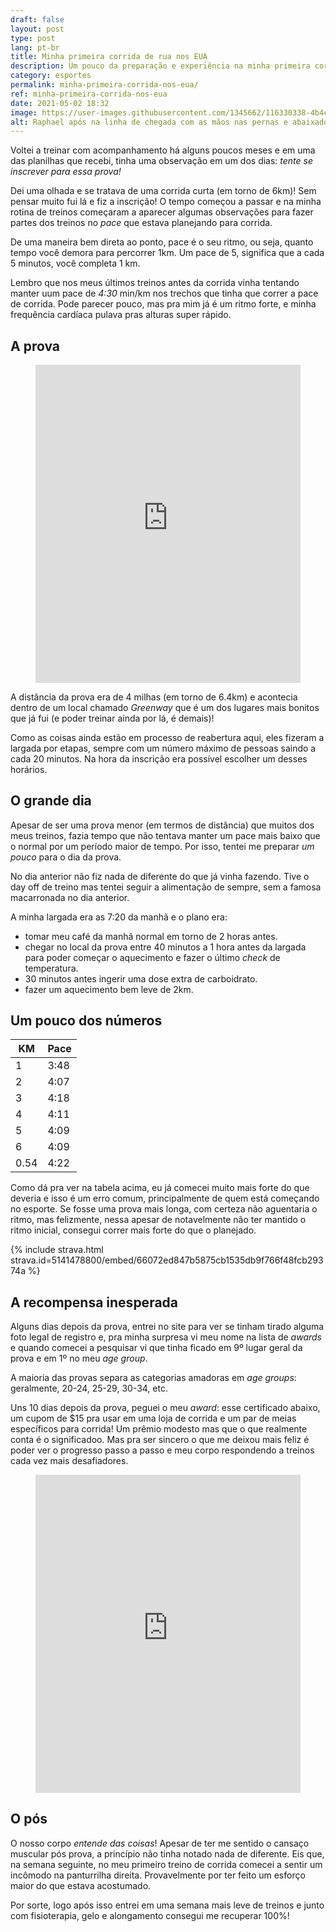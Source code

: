 ```yaml
---
draft: false
layout: post
type: post
lang: pt-br
title: Minha primeira corrida de rua nos EUA
description: Um pouco da preparação e experiência na minha primeira corrida de rua nos EUA!
category: esportes
permalink: minha-primeira-corrida-nos-eua/
ref: minha-primeira-corrida-nos-eua
date: 2021-05-02 18:32
image: https://user-images.githubusercontent.com/1345662/116330338-4b4c6780-a79b-11eb-85b9-665c36a03bf3.jpg
alt: Raphael após na linha de chegada com as mãos nas pernas e abaixado descansando.
---
```

Voltei a treinar com acompanhamento há alguns poucos meses e em uma das planilhas que recebi, tinha uma observação em um dos dias: *tente se inscrever para essa prova!*

Dei uma olhada e se tratava de uma corrida curta (em torno de 6km)! Sem pensar muito fui lá e fiz a inscrição! O tempo começou a passar e na minha rotina de treinos começaram a aparecer algumas observações para fazer partes dos treinos no *pace* que estava planejando para corrida.

<div class="post-detail">De uma maneira bem direta ao ponto, pace é o seu ritmo, ou seja, quanto tempo você demora para percorrer 1km. Um pace de 5, significa que a cada 5 minutos, você completa 1  km.</div>

Lembro que nos meus últimos treinos antes da corrida vinha tentando manter uum pace de *4:30* min/km nos trechos que tinha que correr a pace de corrida. Pode parecer pouco, mas pra mim já é um ritmo forte, e minha frequência cardíaca pulava pras alturas super rápido.

## A prova

<style>.embed-container {position: relative; padding-bottom: 120%; height: 0; overflow: hidden;} .embed-container iframe, .embed-container object, .embed-container embed { position: absolute; top: 0; left: 0; width: 100%; height: 100%; }</style><figure class="text-center"><div class="embed-container"><iframe src="https://www.instagram.com/p/CAwHAXaBAZO/embed/" frameborder="0" scrolling="no" allowtransparency="true"></iframe></div></figure>

A distância da prova era de 4 milhas (em torno de 6.4km) e acontecia dentro de um local chamado *Greenway* que é um dos lugares mais bonitos que já fui (e poder treinar ainda por lá, é demais)!

Como as coisas ainda estão em processo de reabertura aqui, eles fizeram a largada por etapas, sempre com um número máximo de pessoas saindo a cada 20 minutos. Na hora da inscrição era possível escolher um desses horários.

## O grande dia

Apesar de ser uma prova menor (em termos de distância) que muitos dos meus treinos, fazia tempo que não tentava manter um pace mais baixo que o normal por um período maior de tempo. Por isso, tentei me preparar *um pouco* para o dia da prova. 

No dia anterior não fiz nada de diferente do que já vinha fazendo. Tive o day off de treino mas tentei seguir a alimentação de sempre, sem a famosa macarronada no dia anterior.

A minha largada era as 7:20 da manhã e o plano era:

* tomar meu café da manhã normal em torno de 2 horas antes. 
* chegar no local da prova entre 40 minutos a 1 hora antes da largada para poder começar o aquecimento e fazer o último *check* de temperatura.
* 30 minutos antes ingerir uma dose extra de carboidrato.
* fazer um aquecimento bem leve de 2km.

## Um pouco dos números

| KM   | Pace |
| ---- | ---- |
| 1    | 3:48 |
| 2    | 4:07 |
| 3    | 4:18 |
| 4    | 4:11 |
| 5    | 4:09 |
| 6    | 4:09 |
| 0.54 | 4:22 |

Como dá pra ver na tabela acima, eu já comecei muito mais forte do que deveria e isso é um erro comum, principalmente de quem está começando no esporte. Se fosse uma prova mais longa, com certeza não aguentaria o ritmo, mas felizmente, nessa apesar de notavelmente não ter mantido o ritmo inicial, consegui correr mais forte do que o planejado.

{% include strava.html strava.id=5141478800/embed/66072ed847b5875cb1535db9f766f48fcb29374a %}

## A recompensa inesperada

Alguns dias depois da prova, entrei no site para ver se tinham tirado alguma foto legal de registro e, pra minha surpresa vi meu nome na lista de *awards* e quando comecei a pesquisar vi que tinha ficado em 9º lugar geral da prova e em 1º no meu *age group*.

<div class="post-detail">A maioria das provas separa as categorias amadoras em <i>age groups</i>: geralmente, 20-24, 25-29, 30-34, etc.</div>

Uns 10 dias depois da prova, peguei o meu *award*: esse certificado abaixo, um cupom de $15 pra usar em uma loja de corrida e um par de meias específicos para corrida! Um prêmio modesto mas que o que realmente conta é o significadoo. Mas pra ser sincero o que me deixou mais feliz é poder ver o progresso passo a passo e meu corpo respondendo a treinos cada vez mais desafiadores.

<style>.embed-container {position: relative; padding-bottom: 120%; height: 0; overflow: hidden;} .embed-container iframe, .embed-container object, .embed-container embed { position: absolute; top: 0; left: 0; width: 100%; height: 100%; }</style><figure class="text-center"><div class="embed-container"><iframe src="https://www.instagram.com/p/COTKdnBBSGo/embed/" frameborder="0" scrolling="no" allowtransparency="true"></iframe></div></figure>

## O pós

O nosso corpo *entende das coisas*! Apesar de ter me sentido o cansaço muscular pós prova, a princípio não tinha notado nada de diferente. Eis que, na semana seguinte, no meu primeiro treino de corrida comecei a sentir um incômodo na panturrilha direita. Provavelmente por ter feito um esforço maior do que estava acostumado.

Por sorte, logo após isso entrei em uma semana mais leve de treinos e junto com fisioterapia, gelo e alongamento consegui me recuperar 100%!